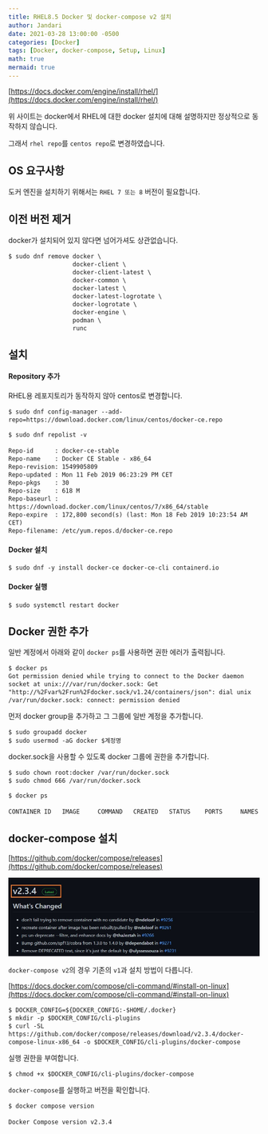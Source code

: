 ```yaml
---
title: RHEL8.5 Docker 및 docker-compose v2 설치
author: Jandari
date: 2021-03-28 13:00:00 -0500
categories: [Docker]
tags: [Docker, docker-compose, Setup, Linux]
math: true
mermaid: true
---
```



[https://docs.docker.com/engine/install/rhel/](https://docs.docker.com/engine/install/rhel/)

위 사이트는 docker에서 RHEL에 대한 docker 설치에 대해 설명하지만 정상적으로 동작하지 않습니다.

그래서 `rhel repo`를 `centos repo`로 변경하였습니다.

## OS 요구사항

도커 엔진을 설치하기 위해서는 `RHEL 7 또는 8` 버전이 필요합니다.

## 이전 버전 제거

docker가 설치되어 있지 않다면 넘어가셔도 상관없습니다.

```
$ sudo dnf remove docker \
                  docker-client \
                  docker-client-latest \
                  docker-common \
                  docker-latest \
                  docker-latest-logrotate \
                  docker-logrotate \
                  docker-engine \
                  podman \
                  runc
```

## 설치

#### Repository 추가

RHEL용 레포지토리가 동작하지 않아 centos로 변경합니다.

```
$ sudo dnf config-manager --add-repo=https://download.docker.com/linux/centos/docker-ce.repo
```

```
$ sudo dnf repolist -v

Repo-id      : docker-ce-stable
Repo-name    : Docker CE Stable - x86_64
Repo-revision: 1549905809
Repo-updated : Mon 11 Feb 2019 06:23:29 PM CET
Repo-pkgs    : 30
Repo-size    : 618 M
Repo-baseurl : https://download.docker.com/linux/centos/7/x86_64/stable
Repo-expire  : 172,800 second(s) (last: Mon 18 Feb 2019 10:23:54 AM CET)
Repo-filename: /etc/yum.repos.d/docker-ce.repo
```

#### Docker 설치

```
$ sudo dnf -y install docker-ce docker-ce-cli containerd.io
```

#### Docker 실행

```
$ sudo systemctl restart docker
```

## Docker 권한 추가

일반 계정에서 아래와 같이 `docker ps`를 사용하면 권한 에러가 출력됩니다.

```
$ docker ps
Got permission denied while trying to connect to the Docker daemon socket at unix:///var/run/docker.sock: Get "http://%2Fvar%2Frun%2Fdocker.sock/v1.24/containers/json": dial unix /var/run/docker.sock: connect: permission denied
```

먼저 docker group을 추가하고 그 그룹에 일반 계정을 추가합니다.

```
$ sudo groupadd docker
$ sudo usermod -aG docker $계정명
```

docker.sock을 사용할 수 있도록 docker 그룹에 권한을 추가합니다.

```
$ sudo chown root:docker /var/run/docker.sock
$ sudo chmod 666 /var/run/docker.sock
```

```
$ docker ps

CONTAINER ID   IMAGE     COMMAND   CREATED   STATUS    PORTS     NAMES
```

## docker-compose 설치

[https://github.com/docker/compose/releases](https://github.com/docker/compose/releases)

![image](/assets/img/post/2022-03-28-docker/1.jpg)


`docker-compose v2`의 경우 기존의 `v1`과 설치 방법이 다릅니다.

[https://docs.docker.com/compose/cli-command/#install-on-linux](https://docs.docker.com/compose/cli-command/#install-on-linux)

```
$ DOCKER_CONFIG=${DOCKER_CONFIG:-$HOME/.docker}
$ mkdir -p $DOCKER_CONFIG/cli-plugins
$ curl -SL https://github.com/docker/compose/releases/download/v2.3.4/docker-compose-linux-x86_64 -o $DOCKER_CONFIG/cli-plugins/docker-compose
```

실행 권한을 부여합니다.

```
$ chmod +x $DOCKER_CONFIG/cli-plugins/docker-compose
```

`docker-compose`를 실행하고 버전을 확인합니다.

```
$ docker compose version

Docker Compose version v2.3.4
```

